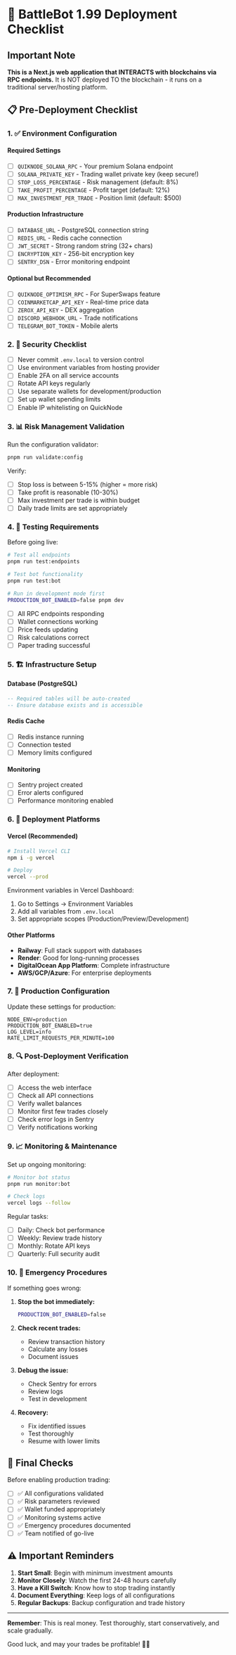# 🚀 BattleBot 1.99 Deployment Checklist

## Important Note
**This is a Next.js web application that INTERACTS with blockchains via RPC endpoints.**
It is NOT deployed TO the blockchain - it runs on a traditional server/hosting platform.

## 📋 Pre-Deployment Checklist

### 1. ✅ Environment Configuration

#### Required Settings
- [ ] `QUIKNODE_SOLANA_RPC` - Your premium Solana endpoint
- [ ] `SOLANA_PRIVATE_KEY` - Trading wallet private key (keep secure!)
- [ ] `STOP_LOSS_PERCENTAGE` - Risk management (default: 8%)
- [ ] `TAKE_PROFIT_PERCENTAGE` - Profit target (default: 12%)
- [ ] `MAX_INVESTMENT_PER_TRADE` - Position limit (default: $500)

#### Production Infrastructure
- [ ] `DATABASE_URL` - PostgreSQL connection string
- [ ] `REDIS_URL` - Redis cache connection
- [ ] `JWT_SECRET` - Strong random string (32+ chars)
- [ ] `ENCRYPTION_KEY` - 256-bit encryption key
- [ ] `SENTRY_DSN` - Error monitoring endpoint

#### Optional but Recommended
- [ ] `QUIKNODE_OPTIMISM_RPC` - For SuperSwaps feature
- [ ] `COINMARKETCAP_API_KEY` - Real-time price data
- [ ] `ZEROX_API_KEY` - DEX aggregation
- [ ] `DISCORD_WEBHOOK_URL` - Trade notifications
- [ ] `TELEGRAM_BOT_TOKEN` - Mobile alerts

### 2. 🔐 Security Checklist

- [ ] Never commit `.env.local` to version control
- [ ] Use environment variables from hosting provider
- [ ] Enable 2FA on all service accounts
- [ ] Rotate API keys regularly
- [ ] Use separate wallets for development/production
- [ ] Set up wallet spending limits
- [ ] Enable IP whitelisting on QuickNode

### 3. 📊 Risk Management Validation

Run the configuration validator:
```bash
pnpm run validate:config
```

Verify:
- [ ] Stop loss is between 5-15% (higher = more risk)
- [ ] Take profit is reasonable (10-30%)
- [ ] Max investment per trade is within budget
- [ ] Daily trade limits are set appropriately

### 4. 🧪 Testing Requirements

Before going live:
```bash
# Test all endpoints
pnpm run test:endpoints

# Test bot functionality
pnpm run test:bot

# Run in development mode first
PRODUCTION_BOT_ENABLED=false pnpm dev
```

- [ ] All RPC endpoints responding
- [ ] Wallet connections working
- [ ] Price feeds updating
- [ ] Risk calculations correct
- [ ] Paper trading successful

### 5. 🏗️ Infrastructure Setup

#### Database (PostgreSQL)
```sql
-- Required tables will be auto-created
-- Ensure database exists and is accessible
```

#### Redis Cache
- [ ] Redis instance running
- [ ] Connection tested
- [ ] Memory limits configured

#### Monitoring
- [ ] Sentry project created
- [ ] Error alerts configured
- [ ] Performance monitoring enabled

### 6. 🚀 Deployment Platforms

#### Vercel (Recommended)
```bash
# Install Vercel CLI
npm i -g vercel

# Deploy
vercel --prod
```

Environment variables in Vercel Dashboard:
1. Go to Settings → Environment Variables
2. Add all variables from `.env.local`
3. Set appropriate scopes (Production/Preview/Development)

#### Other Platforms
- **Railway**: Full stack support with databases
- **Render**: Good for long-running processes
- **DigitalOcean App Platform**: Complete infrastructure
- **AWS/GCP/Azure**: For enterprise deployments

### 7. 📡 Production Configuration

Update these settings for production:
```env
NODE_ENV=production
PRODUCTION_BOT_ENABLED=true
LOG_LEVEL=info
RATE_LIMIT_REQUESTS_PER_MINUTE=100
```

### 8. 🔍 Post-Deployment Verification

After deployment:
- [ ] Access the web interface
- [ ] Check all API connections
- [ ] Verify wallet balances
- [ ] Monitor first few trades closely
- [ ] Check error logs in Sentry
- [ ] Verify notifications working

### 9. 📈 Monitoring & Maintenance

Set up ongoing monitoring:
```bash
# Monitor bot status
pnpm run monitor:bot

# Check logs
vercel logs --follow
```

Regular tasks:
- [ ] Daily: Check bot performance
- [ ] Weekly: Review trade history
- [ ] Monthly: Rotate API keys
- [ ] Quarterly: Full security audit

### 10. 🚨 Emergency Procedures

If something goes wrong:

1. **Stop the bot immediately:**
   ```bash
   PRODUCTION_BOT_ENABLED=false
   ```

2. **Check recent trades:**
   - Review transaction history
   - Calculate any losses
   - Document issues

3. **Debug the issue:**
   - Check Sentry for errors
   - Review logs
   - Test in development

4. **Recovery:**
   - Fix identified issues
   - Test thoroughly
   - Resume with lower limits

## 🎯 Final Checks

Before enabling production trading:

- [ ] ✅ All configurations validated
- [ ] ✅ Risk parameters reviewed
- [ ] ✅ Wallet funded appropriately
- [ ] ✅ Monitoring systems active
- [ ] ✅ Emergency procedures documented
- [ ] ✅ Team notified of go-live

## ⚠️ Important Reminders

1. **Start Small**: Begin with minimum investment amounts
2. **Monitor Closely**: Watch the first 24-48 hours carefully
3. **Have a Kill Switch**: Know how to stop trading instantly
4. **Document Everything**: Keep logs of all configurations
5. **Regular Backups**: Backup configuration and trade history

---

**Remember**: This is real money. Test thoroughly, start conservatively, and scale gradually.

Good luck, and may your trades be profitable! 🚀💎